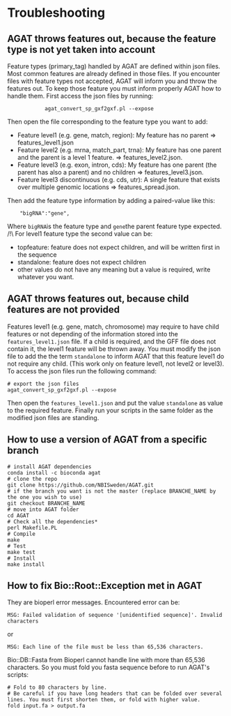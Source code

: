 # Troubleshooting

## AGAT throws features out, because the feature type is not yet taken into account
Feature types (primary_tag) handled by AGAT are defined within json files. Most common features are already defined in those files. If you encounter files with feature types not accepted, AGAT will inform you and throw the features out. To keep those feature you must inform properly AGAT how to handle them.
First access the json files by running:
```
			agat_convert_sp_gxf2gxf.pl --expose
```

Then open the file corresponding to the feature type you want to add:
* Feature level1 (e.g. gene, match, region):
  My feature has no parent
  => features_level1.json
* Feature level2 (e.g. mrna, match_part, trna):
  My feature has one parent and the parent is a level 1 feature.
  => features_level2.json.
* Feature level3 (e.g. exon, intron, cds):
  My feature has one parent (the parent has also a parent) and no children
  => features_level3.json.
* Feature level3 discontinuous (e.g. cds, utr):
  A single feature that exists over multiple genomic locations
  => features_spread.json.

Then add the feature type information by adding a paired-value like this:
```
	"bigRNA":"gene",
```
Where `bigRNA`is the feature type and `gene`the parent feature type expected.
/!\\ For level1 feature type the second value can be:
 * topfeature: feature does not expect children, and will be written first in the sequence
 * standalone: feature does not expect children
 * other values do not have any meaning but a value is required, write whatever you want.

## AGAT throws features out, because child features are not provided
Features level1 (e.g. gene, match, chromosome) may require to have child features or not depending of the information stored into the `features_level1.json` file. If a child is required, and the GFF file does not contain it, the level1 feature will be thrown away. You must modify the json file to add the the term `standalone` to inform AGAT that this feature level1 do not require any child. (This work only on feature level1, not level2 or level3). To access the json files run the following command:
```
# export the json files
agat_convert_sp_gxf2gxf.pl --expose
```
Then open the `features_level1.json` and put the value `standalone` as value to the required feature.
Finally run your scripts in the same folder as the modified json files are standing.

## How to use a version of AGAT from a specific branch
```
# install AGAT dependencies
conda install -c bioconda agat
# clone the repo
git clone https://github.com/NBISweden/AGAT.git
# if the branch you want is not the master (replace BRANCHE_NAME by the one you wish to use)
git checkout BRANCHE_NAME
# move into AGAT folder
cd AGAT 
# Check all the dependencies*
perl Makefile.PL
# Compile
make
# Test
make test
# Install
make install                                    
```

## How to fix Bio::Root::Exception met in AGAT

They are bioperl error messages. Encountered error can be:  
```
MSG: Failed validation of sequence '[unidentified sequence]'. Invalid characters 
```
or  
```
MSG: Each line of the file must be less than 65,536 characters.
```

Bio::DB::Fasta from Bioperl cannot handle line with more than 65,536 characters. So you must fold you fasta sequence before to run AGAT's scripts:
```
# Fold to 80 characters by line. 
# Be careful if you have long headers that can be folded over several lines. You must first shorten them, or fold with higher value.
fold input.fa > output.fa
```